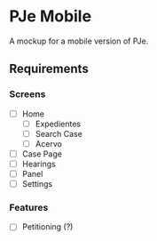 # PJe Mobile
A mockup for a mobile version of PJe.

## Requirements
### Screens
- [ ] Home
    - [ ] Expedientes
    - [ ] Search Case
    - [ ] Acervo
- [ ] Case Page
- [ ] Hearings
- [ ] Panel
- [ ] Settings

### Features
- [ ] Petitioning (?)
